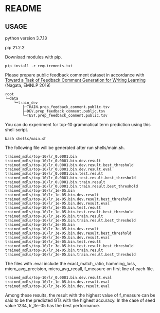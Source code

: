 # README

## USAGE

python version 3.7.13

pip 21.2.2

Download modules with pip.
```
pip install -r requirements.txt
```

Please prepare public feedback comment dataset in accordance with
[Toward a Task of Feedback Comment Generation for Writing Learning](https://aclanthology.org/D19-1316) (Nagata, EMNLP 2019)
```
root
└─data
    └─train_dev
        ├─TRAIN.prep_feedback_comment.public.tsv
        ├─DEV.prep_feedback_comment.public.tsv
        └─TEST.prep_feedback_comment.public.tsv
```

You can do experiment for top-10 grammatical term prediction using this shell script.
```
bash shells/main.sh
```

The following file will be generated after run shells/main.sh.
```
trained_mdls/top-10/lr_0.0001.bin
trained_mdls/top-10/lr_0.0001.bin.dev.result
trained_mdls/top-10/lr_0.0001.bin.dev.result.best_threshold
trained_mdls/top-10/lr_0.0001.bin.dev.result.eval
trained_mdls/top-10/lr_0.0001.bin.test.result
trained_mdls/top-10/lr_0.0001.bin.test.result.best_threshold
trained_mdls/top-10/lr_0.0001.bin.train.result
trained_mdls/top-10/lr_0.0001.bin.train.result.best_threshold
trained_mdls/top-10/lr_1e-05.bin
trained_mdls/top-10/lr_1e-05.bin.dev.result
trained_mdls/top-10/lr_1e-05.bin.dev.result.best_threshold
trained_mdls/top-10/lr_1e-05.bin.dev.result.eval
trained_mdls/top-10/lr_1e-05.bin.test.result
trained_mdls/top-10/lr_1e-05.bin.test.result.best_threshold
trained_mdls/top-10/lr_1e-05.bin.train.result
trained_mdls/top-10/lr_1e-05.bin.train.result.best_threshold
trained_mdls/top-10/lr_3e-05.bin
trained_mdls/top-10/lr_3e-05.bin.dev.result
trained_mdls/top-10/lr_3e-05.bin.dev.result.best_threshold
trained_mdls/top-10/lr_3e-05.bin.dev.result.eval
trained_mdls/top-10/lr_3e-05.bin.test.result
trained_mdls/top-10/lr_3e-05.bin.test.result.best_threshold
trained_mdls/top-10/lr_3e-05.bin.train.result
trained_mdls/top-10/lr_3e-05.bin.train.result.best_threshold
```

The files with .eval include the exact_match_ratio, hamming_loss, micro_avg_precision, micro_avg_recall, f_measure on first line of each file.
```
trained_mdls/top-10/lr_0.0001.bin.dev.result.eval
trained_mdls/top-10/lr_1e-05.bin.dev.result.eval
trained_mdls/top-10/lr_3e-05.bin.dev.result.eval
```

Among these results, the result with the highest value of f_measure can be said to be the predicted GTs with the highest accuracy.
In the case of seed value 1234, lr_3e-05 has the best performance.
